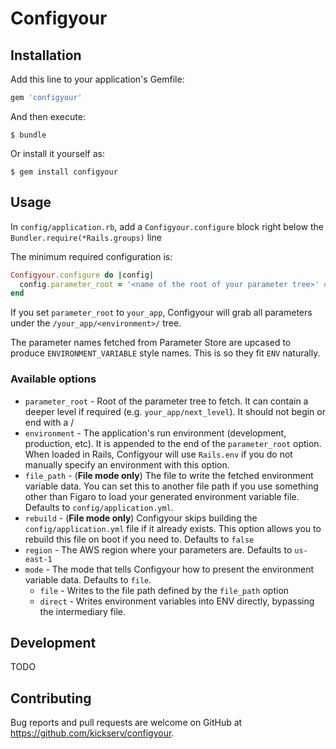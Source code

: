 # Configyour

## Installation

Add this line to your application's Gemfile:

```ruby
gem 'configyour'
```

And then execute:

    $ bundle

Or install it yourself as:

    $ gem install configyour

## Usage

In `config/application.rb`, add a `Configyour.configure` block right below the `Bundler.require(*Rails.groups)` line

The minimum required configuration is:

```ruby
Configyour.configure do |config|
  config.parameter_root = '<name of the root of your parameter tree>' # example, kickserv
end
```

If you set `parameter_root` to `your_app`, Configyour will grab all parameters under the `/your_app/<environment>/` tree.

The parameter names fetched from Parameter Store are upcased to produce `ENVIRONMENT_VARIABLE` style names. This is so they fit `ENV` naturally.

### Available options

* `parameter_root` - Root of the parameter tree to fetch. It can contain a deeper level if required (e.g. `your_app/next_level`). It should not begin or end with a /
* `environment` - The application's run environment (development, production, etc). It is appended to the end of the `parameter_root` option. When loaded in Rails, Configyour will use `Rails.env` if you do not manually specify an environment with this option.
* `file_path` - (**File mode only**) The file to write the fetched environment variable data. You can set this to another file path if you use something other than Figaro to load your generated environment variable file. Defaults to `config/application.yml`.
* `rebuild` - (**File mode only**) Configyour skips building the `config/application.yml` file if it already exists. This option allows you to rebuild this file on boot if you need to. Defaults to `false`
* `region` - The AWS region where your parameters are. Defaults to `us-east-1`
* `mode` - The mode that tells Configyour how to present the environment variable data. Defaults to `file`.
    * `file` - Writes to the file path defined by the `file_path` option
    * `direct` - Writes environment variables into ENV directly, bypassing the intermediary file.

## Development

TODO

## Contributing

Bug reports and pull requests are welcome on GitHub at https://github.com/kickserv/configyour.
